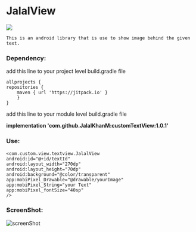 
# JalalView

[![](https://jitpack.io/v/JalalKhanM/customTextView.svg)](https://jitpack.io/#JalalKhanM/customTextView)

    This is an android library that is use to show image behind the given text.

### Dependency:

add this line to your project level build.gradle file

````
allprojects {
repositories {
    maven { url 'https://jitpack.io' }
    }
}
````

add this line to your module level build.gradle file

**implementation 'com.github.JalalKhanM:customTextView:1.0.1'**


### Use:
````
<com.custom.view.textview.JalalView 
android:id="@+id/textId"
android:layout_width="270dp"
android:layout_height="70dp"
android:background="@color/transparent"
app:mobiPixel_Drawable="@drawable/yourImage"
app:mobiPixel_String="your Text"
app:mobiPixel_fontSize="40sp"
/>

````

### ScreenShot:

![screenShot](https://user-images.githubusercontent.com/111576812/212462204-93ea5edc-d6a3-4837-9bc9-3c14bddf3ce0.PNG)

